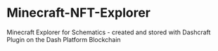 # Minecraft-NFT-Explorer
Minecraft Explorer for Schematics - created and stored with Dashcraft Plugin on the Dash Platform Blockchain
